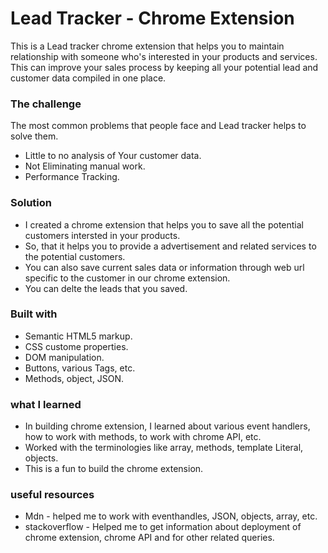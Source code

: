 # Lead Tracker - Chrome Extension

This is a Lead tracker chrome extension that helps you to maintain relationship with someone who's interested in your products and services. This can improve your sales process by keeping all your potential lead and customer data compiled in one place.

### The challenge

The most common problems that people face and Lead tracker helps to solve them.

- Little to no analysis of Your customer data.
- Not Eliminating manual work.
- Performance Tracking.

### Solution
- I created a chrome extension that helps you to save all the potential customers intersted in your products.
- So, that it helps you to provide a advertisement and related services to the potential customers.
- You can also save current sales data or information through web url specific to the customer in our chrome extension.
- You can delte the leads that you saved.

### Built with
- Semantic HTML5 markup.
- CSS custome properties.
- DOM manipulation.
- Buttons, various Tags, etc.
- Methods, object, JSON.

### what I learned

- In building chrome extension, I learned about various event handlers, how to work with methods, to work with chrome API, etc.
- Worked with the terminologies like array, methods, template Literal, objects.
- This is a fun to build the chrome extension.

### useful resources

- Mdn - helped me to work with eventhandles, JSON, objects, array, etc.
- stackoverflow - Helped me to get information about deployment of chrome extension, chrome API and for other related queries.

